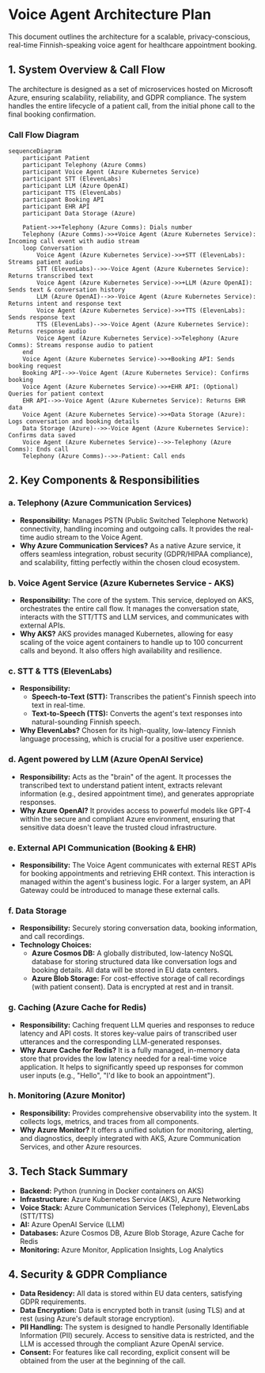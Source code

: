 # Voice Agent Architecture Plan

This document outlines the architecture for a scalable, privacy-conscious, real-time Finnish-speaking voice agent for healthcare appointment booking.

## 1. System Overview & Call Flow

The architecture is designed as a set of microservices hosted on Microsoft Azure, ensuring scalability, reliability, and GDPR compliance. The system handles the entire lifecycle of a patient call, from the initial phone call to the final booking confirmation.

### Call Flow Diagram

```mermaid
sequenceDiagram
    participant Patient
    participant Telephony (Azure Comms)
    participant Voice Agent (Azure Kubernetes Service)
    participant STT (ElevenLabs)
    participant LLM (Azure OpenAI)
    participant TTS (ElevenLabs)
    participant Booking API
    participant EHR API
    participant Data Storage (Azure)

    Patient->>+Telephony (Azure Comms): Dials number
    Telephony (Azure Comms)->>+Voice Agent (Azure Kubernetes Service): Incoming call event with audio stream
    loop Conversation
        Voice Agent (Azure Kubernetes Service)->>+STT (ElevenLabs): Streams patient audio
        STT (ElevenLabs)-->>-Voice Agent (Azure Kubernetes Service): Returns transcribed text
        Voice Agent (Azure Kubernetes Service)->>+LLM (Azure OpenAI): Sends text & conversation history
        LLM (Azure OpenAI)-->>-Voice Agent (Azure Kubernetes Service): Returns intent and response text
        Voice Agent (Azure Kubernetes Service)->>+TTS (ElevenLabs): Sends response text
        TTS (ElevenLabs)-->>-Voice Agent (Azure Kubernetes Service): Returns response audio
        Voice Agent (Azure Kubernetes Service)->>Telephony (Azure Comms): Streams response audio to patient
    end
    Voice Agent (Azure Kubernetes Service)->>+Booking API: Sends booking request
    Booking API-->>-Voice Agent (Azure Kubernetes Service): Confirms booking
    Voice Agent (Azure Kubernetes Service)->>+EHR API: (Optional) Queries for patient context
    EHR API-->>-Voice Agent (Azure Kubernetes Service): Returns EHR data
    Voice Agent (Azure Kubernetes Service)->>+Data Storage (Azure): Logs conversation and booking details
    Data Storage (Azure)-->>-Voice Agent (Azure Kubernetes Service): Confirms data saved
    Voice Agent (Azure Kubernetes Service)-->>-Telephony (Azure Comms): Ends call
    Telephony (Azure Comms)-->>-Patient: Call ends
```

## 2. Key Components & Responsibilities

### a. Telephony (Azure Communication Services)
- **Responsibility:** Manages PSTN (Public Switched Telephone Network) connectivity, handling incoming and outgoing calls. It provides the real-time audio stream to the Voice Agent.
- **Why Azure Communication Services?** As a native Azure service, it offers seamless integration, robust security (GDPR/HIPAA compliance), and scalability, fitting perfectly within the chosen cloud ecosystem.

### b. Voice Agent Service (Azure Kubernetes Service - AKS)
- **Responsibility:** The core of the system. This service, deployed on AKS, orchestrates the entire call flow. It manages the conversation state, interacts with the STT/TTS and LLM services, and communicates with external APIs.
- **Why AKS?** AKS provides managed Kubernetes, allowing for easy scaling of the voice agent containers to handle up to 100 concurrent calls and beyond. It also offers high availability and resilience.

### c. STT & TTS (ElevenLabs)
- **Responsibility:**
    - **Speech-to-Text (STT):** Transcribes the patient's Finnish speech into text in real-time.
    - **Text-to-Speech (TTS):** Converts the agent's text responses into natural-sounding Finnish speech.
- **Why ElevenLabs?** Chosen for its high-quality, low-latency Finnish language processing, which is crucial for a positive user experience.

### d. Agent powered by LLM (Azure OpenAI Service)
- **Responsibility:** Acts as the "brain" of the agent. It processes the transcribed text to understand patient intent, extracts relevant information (e.g., desired appointment time), and generates appropriate responses.
- **Why Azure OpenAI?** It provides access to powerful models like GPT-4 within the secure and compliant Azure environment, ensuring that sensitive data doesn't leave the trusted cloud infrastructure.

### e. External API Communication (Booking & EHR)
- **Responsibility:** The Voice Agent communicates with external REST APIs for booking appointments and retrieving EHR context. This interaction is managed within the agent's business logic. For a larger system, an API Gateway could be introduced to manage these external calls.

### f. Data Storage
- **Responsibility:** Securely storing conversation data, booking information, and call recordings.
- **Technology Choices:**
    - **Azure Cosmos DB:** A globally distributed, low-latency NoSQL database for storing structured data like conversation logs and booking details. All data will be stored in EU data centers.
    - **Azure Blob Storage:** For cost-effective storage of call recordings (with patient consent). Data is encrypted at rest and in transit.

### g. Caching (Azure Cache for Redis)
- **Responsibility:** Caching frequent LLM queries and responses to reduce latency and API costs. It stores key-value pairs of transcribed user utterances and the corresponding LLM-generated responses.
- **Why Azure Cache for Redis?** It is a fully managed, in-memory data store that provides the low latency needed for a real-time voice application. It helps to significantly speed up responses for common user inputs (e.g., "Hello", "I'd like to book an appointment").

### h. Monitoring (Azure Monitor)
- **Responsibility:** Provides comprehensive observability into the system. It collects logs, metrics, and traces from all components.
- **Why Azure Monitor?** It offers a unified solution for monitoring, alerting, and diagnostics, deeply integrated with AKS, Azure Communication Services, and other Azure resources.

## 3. Tech Stack Summary
- **Backend:** Python (running in Docker containers on AKS)
- **Infrastructure:** Azure Kubernetes Service (AKS), Azure Networking
- **Voice Stack:** Azure Communication Services (Telephony), ElevenLabs (STT/TTS)
- **AI:** Azure OpenAI Service (LLM)
- **Databases:** Azure Cosmos DB, Azure Blob Storage, Azure Cache for Redis
- **Monitoring:** Azure Monitor, Application Insights, Log Analytics

## 4. Security & GDPR Compliance
- **Data Residency:** All data is stored within EU data centers, satisfying GDPR requirements.
- **Data Encryption:** Data is encrypted both in transit (using TLS) and at rest (using Azure's default storage encryption).
- **PII Handling:** The system is designed to handle Personally Identifiable Information (PII) securely. Access to sensitive data is restricted, and the LLM is accessed through the compliant Azure OpenAI service.
- **Consent:** For features like call recording, explicit consent will be obtained from the user at the beginning of the call.
